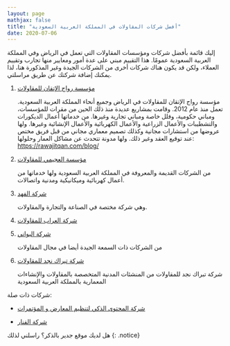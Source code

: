```yaml
---
layout: page
mathjax: false
title: "أفضل شركات المقاولات في المملكة العربية السعودية"
date: 2020-07-06
---
```



إليك قائمة بأفضل شركات ومؤسسات المقاولات التي تعمل في الرياض وفي المملكة العربية السعودية عمومًا. هذا التقييم مبني على عدة أمور ومعايير منها تجارب وتقييم العملاء، ولكن قد يكون هناك شركات أخرى من الشركات الجيدة وغير المذكورة هنا، لذا يمكنك إضافة شركتك عن طريق مراسلتي. 

1. [مؤسسة رواج الإتقان للمقاولات](https://rawajitqan.com/)

    مؤسسة رواج الإتقان للمقاولات في الرياض وجميع أنحاء المملكة العربية السعودية. تعمل منذ عام 2012. وقامت بمشاريع عديدة منذ ذلك الحين من مقرات للمؤسسات، ومباني حكومية، وفلل خاصة ومباني تجارية وغيرها. من خدماتها أعمال الديكورات والتشطيبات والأعمال الزراعية والأعمال الكهربائية والأعمال الإنشائية وغيرها. ولها عروضها من استشارات مجانية وكذلك تصميم معماري مجاني من قبل فريق مختص عند توقيع العقد وغير ذلك. ولها مدونة تتحدث عن مشاكل العمار وحلولها: <https://rawajitqan.com/blog/>


2. [مؤسسة العجيمي للمقاولات](https://alojaimi.com/ar/contracting.html)

    من الشركات القديمة والمعروفة في المملكة العربية السعودية ولها خدماتها من أعمال كهربائية وميكانيكية ومدنية واتصالات.

3. [شركة الفهد](http://alfahd.com)

    وهي شركة مختصة في الصناعة والتجارة والمقاولات.

4. [شركة العراب للمقاولات](http://www.arrab.com.sa/)

5. [شركة البواني](https://beta.albawani.net/)

    من الشركات ذات السمعة الجيدة أيضا في مجال المقاولات

6. [شركة تبراك نجد للمقاولات](http://www.tnc.com.sa/)

    شركة تبراك نجد للمقاولات من المنشئات المدنية المتخصصة بالمقاولات والإنشاءات المعمارية بالمملكة العربية السعودية 

شركات ذات صلة:

* [شركة المحتوى الذكي لتنظيم المعارض و المؤتمرات](http://www.scevents.com.sa/)

* [شركة الفنار](https://www.alfanar.com/arabic/)



هل لديك موقع جدير بالذكر؟ راسلني لذلك
{: .notice}

